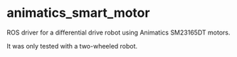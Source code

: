 animatics_smart_motor
============
ROS driver for a differential drive robot using Animatics SM23165DT motors.

It was only tested with a two-wheeled robot.
